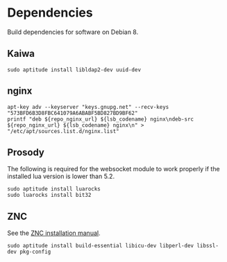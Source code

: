 # Dependencies
Build dependencies for software on Debian 8.

## Kaiwa

	sudo aptitude install libldap2-dev uuid-dev
	
## nginx

	apt-key adv --keyserver "keys.gnupg.net" --recv-keys "573BFD6B3D8FBC641079A6ABABF5BD827BD9BF62"
	printf "deb ${repo_nginx_url} ${lsb_codename} nginx\ndeb-src ${repo_nginx_url} ${lsb_codename} nginx\n" > "/etc/apt/sources.list.d/nginx.list"
	

## Prosody
The following is required for the websocket module to work properly if the installed lua version is lower than 5.2.

	sudo aptitude install luarocks
	sudo luarocks install bit32

## ZNC
See the [ZNC installation manual](http://wiki.znc.in/Installation#Debian "ZNC installation manual").

	sudo aptitude install build-essential libicu-dev libperl-dev libssl-dev pkg-config

